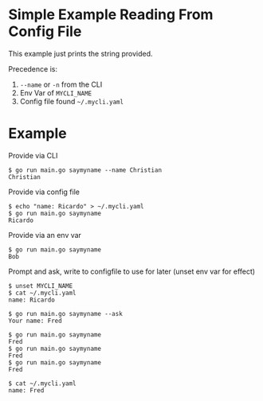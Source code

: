 # Simple Example Reading From Config File

This example just prints the string provided.

Precedence is:

1. `--name` or `-n` from the CLI
2. Env Var of `MYCLI_NAME`
3. Config file found `~/.mycli.yaml`

# Example

Provide via CLI

```
$ go run main.go saymyname --name Christian
Christian
```

Provide via config file

```
$ echo "name: Ricardo" > ~/.mycli.yaml
$ go run main.go saymyname 
Ricardo
```

Provide via an env var

```
$ go run main.go saymyname 
Bob
```

Prompt and ask, write to configfile to use for later (unset env var for effect)
```
$ unset MYCLI_NAME 
$ cat ~/.mycli.yaml 
name: Ricardo

$ go run main.go saymyname --ask
Your name: Fred

$ go run main.go saymyname 
Fred
$ go run main.go saymyname 
Fred
$ go run main.go saymyname 
Fred

$ cat ~/.mycli.yaml 
name: Fred
```